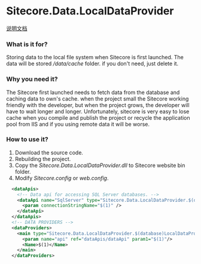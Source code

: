 # Sitecore.Data.LocalDataProvider

[说明文档](README-CN.md)

### What is it for?

Storing data to the local file system when Sitecore is first launched.
The data will be stored */data/cache* folder. if you don't need, just delete it. 

### Why you need it?

The Sitecore first launched needs to fetch data from the database and caching data to own's cache. 
when the project small the Sitecore working friendly with the developer, but when the project grows, the developer will have to wait longer and longer.
Unfortunately, sitecore is very easy to lose cache when you compile and publish the project or recycle the application pool from IIS and if you using remote data it will be worse.

### How to use it?

1. Download the source code.
2. Rebuilding the project. 
3. Copy the *Sitecore.Data.LocalDataProvider.dll* to Sitecore website bin folder.
4. Modify *Sitecore.config* or *web.config*.
```xml
  <dataApis>
    <!-- Data api for accessing SQL Server databases. -->
    <dataApi name="SqlServer" type="Sitecore.Data.LocalDataProvider.$(database)LocalDataApi, Sitecore.Data.LocalDataProvider">
      <param connectionStringName="$(1)" />
    </dataApi>
  </dataApis>
  <!-- DATA PROVIDERS -->
  <dataProviders>
    <main type="Sitecore.Data.LocalDataProvider.$(database)LocalDataProvider, Sitecore.Data.LocalDataProvider">
	  <param name="api" ref="dataApis/dataApi" param1="$(1)"/>
      <Name>$(1)</Name>
    </main>
  </dataProviders>
````
